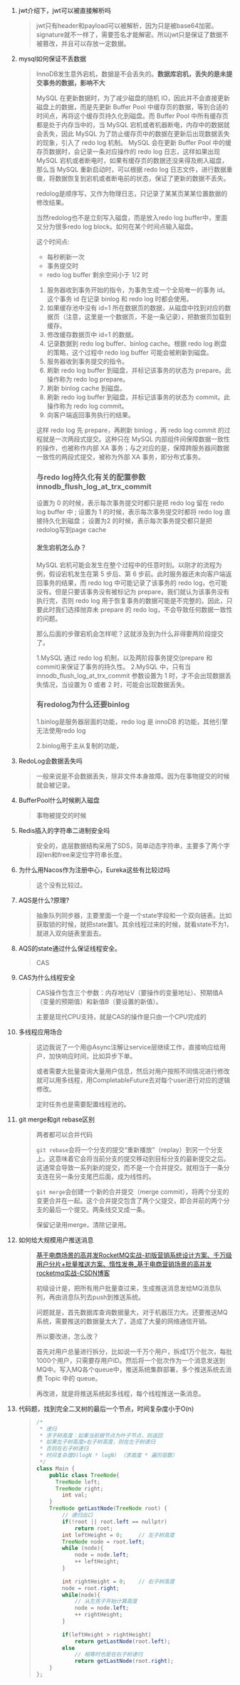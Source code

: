 1. jwt介绍下，jwt可以被直接解析吗

   > jwt只有header和payload可以被解析，因为只是被base64加密。signature就不一样了，需要签名才能解密。所以jwt只是保证了数据不被篡改，并且可以存放一定数据。

2. mysql如何保证不丢数据

   > InnoDB发生意外宕机，数据是不会丢失的。**数据库宕机，丢失的是未提交事务的数据，影响不大**
   >
   > MySQL 在更新数据时，为了减少磁盘的随机 IO，因此并不会直接更新磁盘上的数据，而是先更新 Buffer Pool 中缓存页的数据，等到合适的时间点，再将这个缓存页持久化到磁盘。而 Buffer Pool 中所有缓存页都是处于内存当中的，当 MySQL 宕机或者机器断电，内存中的数据就会丢失，因此 MySQL 为了防止缓存页中的数据在更新后出现数据丢失的现象，引入了 redo log 机制。
   > MySQL 会在更新 Buffer Pool 中的缓存页数据时，会记录一条对应操作的 redo log 日志，这样如果出现 MySQL 宕机或者断电时，如果有缓存页的数据还没来得及刷入磁盘，那么当 MySQL 重新启动时，可以根据 redo log 日志文件，进行数据重做，将数据恢复到宕机或者断电前的状态，保证了更新的数据不丢失。
   >
   > redolog是顺序写，又作为物理日志，只记录了某某页某某位置数据的修改结果。
   >
   > 当然redolog也不是立刻写入磁盘，而是放入redo log buffer中，里面又分为很多redo log block。如何在某个时间点输入磁盘。
   >
   > 这个时间点:
   >
   > - 每秒刷新一次
   > - 事务提交时
   > - redo log buffer 剩余空间小于 1/2 时
   >
   > 
   >
   > 1. 服务器收到事务开始的指令，为事务生成一个全局唯一的事务 id。这个事务 id 在记录 binlog 和 redo log 时都会使用。
   > 2. 如果缓存池中没有 id=1 所在数据页的数据，从磁盘中找到对应的数据页（注意，这里是一个数据页，不是一条记录），把数据页加载到缓存。
   > 3. 修改缓存数据页中 id=1 的数据。
   > 4. 记录数据到 redo log buffer、binlog cache。根据 redo log 刷盘的策略，这个过程中 redo log buffer 可能会被刷新到磁盘。
   > 5. 服务器收到事务提交的指令。
   > 6. 刷新 redo log buffer 到磁盘，并标记该事务的状态为 prepare。此操作称为 redo log prepare。
   > 7. 刷新 binlog cache 到磁盘。
   > 8. 刷新 redo log buffer 到磁盘，并标记该事务的状态为 commit。此操作称为 redo log commit。
   > 9. 向客户端返回事务执行的结果。
   >
   > 这样 redo log 先 prepare，再刷新 binlog ，再 redo log commit 的过程就是一次两段式提交。这种只在 MySQL 内部组件间保障数据一致性的操作，也被称作内部 XA 事务；与之对应的是，保障跨服务器间数据一致性的两段式提交，被称为外部 XA 事务，即分布式事务。
   >
   > ### 与redo log持久化有关的配置参数innodb_flush_log_at_trx_commit
   >
   > 设置为 0 的时候，表示每次事务提交时都只是把 redo log 留在 redo log buffer 中 ;
   > 设置为 1 的时候，表示每次事务提交时都将 redo log 直接持久化到磁盘；
   > 设置为2 的时候，表示每次事务提交都只是把redolog写到page cache
   >
   > #### 发生宕机怎么办？
   >
   > MySQL 宕机可能会发生在整个过程中的任意时刻。以刚才的流程为例，假设宕机发生在第 5 步后、第 6 步前。此时服务器还未向客户端返回事务的结果，而 redo log 中可能记录了该事务的 redo log，也可能没有。但是只要该事务没有被标记为 prepare，我们就认为该事务没有执行完，否则 redo log 用于恢复事务的数据可能是不完整的。因此，只要此时我们选择抛弃未 prepare 的 redo log，不会导致任何数据一致性的问题。
   >
   > 那么后面的步骤宕机会怎样呢？这就涉及到为什么非得要两阶段提交了。
   >
   > 
   >
   > 1.MySQL 通过 redo log 机制，以及两阶段事务提交(prepare 和 commit)来保证了事务的持久性。
   > 2.MySQL 中，只有当 innodb_flush_log_at_trx_commit 参数设置为 1 时，才不会出现数据丢失情况，当设置为 0 或者 2 时，可能会出现数据丢失。
   >
   > ### 有redolog为什么还要binlog
   >
   > 1.binlog是服务器层面的功能，redo log 是 innoDB 的功能，其他引擎无法使用redo log
   >
   > 2.binlog用于主从复制的功能，

3. RedoLog会数据丢失吗

   > 一般来说是不会数据丢失，除非文件本身故障。因为在事物提交的时候就会被记录。

4. BufferPool什么时候刷入磁盘

   > 事物被提交的时候

5. Redis插入的字符串二进制安全吗

   > 安全的，底层数据结构采用了SDS，简单动态字符串，主要多了两个字段len和free来定位字符串长度。

6. 为什么用Nacos作为注册中心，Eureka这些有比较过吗

   > 这个没有比较过。

7. AQS是什么?原理?

   > 抽象队列同步器，主要里面一个是一个state字段和一个双向链表。比如获取锁的时候，就把state置1。其余线程过来的时候，就看state不为1，就进入双向链表里面去。

8. AQS的state通过什么保证线程安全。

   > CAS

9. CAS为什么线程安全

   > CAS操作包含三个参数：内存地址V（要操作的变量地址）、预期值A（变量的预期值）和新值B（要设置的新值）。
   >
   > 主要是现代CPU支持，就是CAS的操作是只由一个CPU完成的

10. 多线程应用场合

    > 这边我说了一个用@Async注解让service层继续工作，直接响应给用户，加快响应时间，比如异步下单。
    >
    > 或者需要大批量查询大量用户信息，然后对用户按照不同情况进行修改就可以用多线程，用CompletableFuture去对每个user进行对应的逻辑修改。
    >
    > 定时任务也是需要配置线程池的。

11. git merge和git rebase区别

    > 两者都可以合并代码
    >
    > `git rebase`会将一个分支的提交“重新播放”（replay）到另一个分支上。这意味着它会将当前分支的提交移动到目标分支的最新提交之后。这通常会导致一系列新的提交，而不是一个合并提交。就相当于一条分支连在另一条分支尾巴后面，成为线性的。
    >
    > `git merge`会创建一个新的合并提交（merge commit），将两个分支的变更合并在一起。这个合并提交包含了两个父提交，即合并前的两个分支的最后一个提交。两条线交叉成一条。
    >
    > 保留记录用merge，清除记录用。

12. 如何给大规模用户推送消息

    > [基于电商场景的高并发RocketMQ实战-初版营销系统设计方案、千万级用户分片+批量推送方案、惰性发券_基于电商营销场景的高并发rocketmq实战-CSDN博客](https://blog.csdn.net/qq_45260619/article/details/135264375)
    >
    > 初级设计是，把所有用户批量查过来，生成推送消息发给MQ消息队列，再由消息队列去push到推送系统。
    >
    > 问题就是，首先数据库查询数据量大，对于机器压力大。还要推送MQ系统，需要推送的数据量太大了，造成了大量的网络通信开销。
    >
    > 所以要改进，怎么改？
    >
    > 首先对用户总量进行拆分，比如说一千万个用户，拆成1万个批次，每批1000个用户，只需要存用户ID。然后将一个批次作为一个消息发送到MQ中。写入MQ各个queue中，推送系统集群部署，多个推送系统去消费 Topic 中的 queue。
    >
    > 再改进，就是将推送系统起多线程，每个线程推送一条消息。

13. 代码题，找到完全二叉树的最后一个节点，时间复杂度小于O(n)

    > ```java
    > /*
    >  * 递归
    >  * 求子树高度：如果当前根节点为叶子节点，则返回
    >  * 如果左子树高度>右子树高度，则在左子树递归
    >  * 否则在右子树递归
    >  * 时间复杂度O(logN * logN) （求高度 * 遍历层数）
    >  */
    > class Main {
    >     public class TreeNode{
    > 		TreeNode left;
    >     	TreeNode right;
    >         int val;
    >     }
    >     TreeNode getLastNode(TreeNode root) {
    >         // 递归出口
    >         if(!root || root.left == nullptr)
    >             return root;
    >         int leftHeight = 0;     // 左子树高度
    >         TreeNode node = root.left;
    >         while (node){
    >             node = node.left;
    >             ++ leftHeight;
    >         }
    >  
    >         int rightHeight = 0;    // 右子树高度
    >         node = root.right;
    >         while(node){
    >             // 从左孩子开始计算高度
    >             node = node.left;
    >             ++ rightHeight;
    >         }
    >  
    >         if(leftHeight > rightHeight)
    >             return getLastNode(root.left);
    >         else
    >             // 相等时也是在右子树递归
    >             return getLastNode(root.right);
    >     }
    > };
    > ```
    >
    > 